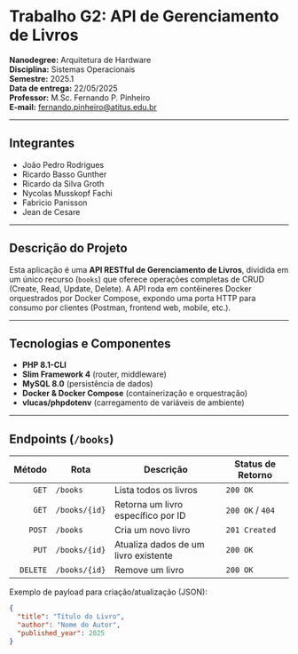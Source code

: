 # Trabalho G2: API de Gerenciamento de Livros

**Nanodegree:** Arquitetura de Hardware  
**Disciplina:** Sistemas Operacionais  
**Semestre:** 2025.1  
**Data de entrega:** 22/05/2025  
**Professor:** M.Sc. Fernando P. Pinheiro  
**E-mail:** fernando.pinheiro@atitus.edu.br  

---

## Integrantes  
- João Pedro Rodrigues  
- Ricardo Basso Gunther  
- Ricardo da Silva Groth  
- Nycolas Musskopf Fachi  
- Fabricio Panisson  
- Jean de Cesare  

---

## Descrição do Projeto  
Esta aplicação é uma **API RESTful de Gerenciamento de Livros**, dividida em um único recurso (`books`) que oferece operações completas de CRUD (Create, Read, Update, Delete). A API roda em contêineres Docker orquestrados por Docker Compose, expondo uma porta HTTP para consumo por clientes (Postman, frontend web, mobile, etc.).

---

## Tecnologias e Componentes  

- **PHP 8.1-CLI**  
- **Slim Framework 4** (router, middleware)  
- **MySQL 8.0** (persistência de dados)  
- **Docker & Docker Compose** (containerização e orquestração)  
- **vlucas/phpdotenv** (carregamento de variáveis de ambiente)  

---

## Endpoints (`/books`)  

| Método | Rota             | Descrição                             | Status de Retorno |
|-------:|------------------|---------------------------------------|-------------------|
| `GET`  | `/books`         | Lista todos os livros                 | `200 OK`          |
| `GET`  | `/books/{id}`    | Retorna um livro específico por ID    | `200 OK` / `404`  |
| `POST` | `/books`         | Cria um novo livro                    | `201 Created`     |
| `PUT`  | `/books/{id}`    | Atualiza dados de um livro existente  | `200 OK`          |
| `DELETE`| `/books/{id}`   | Remove um livro                       | `200 OK`          |

Exemplo de payload para criação/atualização (JSON):
```json
{
  "title": "Título do Livro",
  "author": "Nome do Autor",
  "published_year": 2025
}
